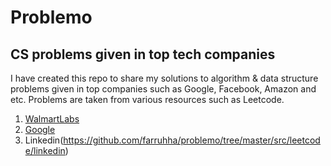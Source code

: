 # Problemo

## CS problems given in top tech companies

I have created this repo to share my solutions to algorithm & data structure problems given in top companies such as Google, Facebook, Amazon and etc. Problems are taken from various resources such as Leetcode.
1. [WalmartLabs](https://github.com/farruhha/problemo/tree/master/src/leetcode/walmart_labs)
2. [Google](https://github.com/farruhha/problemo/tree/master/src/leetcode/google)
3. Linkedin(https://github.com/farruhha/problemo/tree/master/src/leetcode/linkedin)